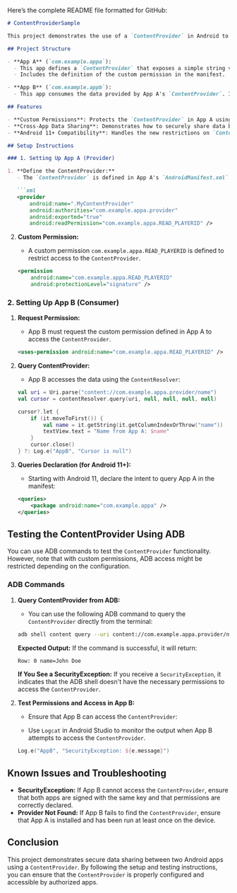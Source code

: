Here’s the complete README file formatted for GitHub:

```markdown
# ContentProviderSample

This project demonstrates the use of a `ContentProvider` in Android to securely share data between two applications. The project includes two apps: **App A** (which defines the `ContentProvider`) and **App B** (which accesses the data provided by App A).

## Project Structure

- **App A** (`com.example.appa`): 
  - This app defines a `ContentProvider` that exposes a simple string value. The data is protected with a custom permission to ensure that only authorized apps can access it.
  - Includes the definition of the custom permission in the manifest.

- **App B** (`com.example.appb`): 
  - This app consumes the data provided by App A's `ContentProvider`. It requests the custom permission in the manifest and uses a `ContentResolver` to query the data.

## Features

- **Custom Permissions**: Protects the `ContentProvider` in App A using a custom permission (`com.example.appa.READ_PLAYERID`).
- **Cross-App Data Sharing**: Demonstrates how to securely share data between two different apps.
- **Android 11+ Compatibility**: Handles the new restrictions on `ContentProvider` access introduced in Android 11.

## Setup Instructions

### 1. Setting Up App A (Provider)

1. **Define the ContentProvider:**
   - The `ContentProvider` is defined in App A's `AndroidManifest.xml` with a custom permission.

   ```xml
   <provider
       android:name=".MyContentProvider"
       android:authorities="com.example.appa.provider"
       android:exported="true"
       android:readPermission="com.example.appa.READ_PLAYERID" />
   ```

2. **Custom Permission:**
   - A custom permission `com.example.appa.READ_PLAYERID` is defined to restrict access to the `ContentProvider`.

   ```xml
   <permission
       android:name="com.example.appa.READ_PLAYERID"
       android:protectionLevel="signature" />
   ```

### 2. Setting Up App B (Consumer)

1. **Request Permission:**
   - App B must request the custom permission defined in App A to access the `ContentProvider`.

   ```xml
   <uses-permission android:name="com.example.appa.READ_PLAYERID" />
   ```

2. **Query ContentProvider:**
   - App B accesses the data using the `ContentResolver`:

   ```kotlin
   val uri = Uri.parse("content://com.example.appa.provider/name")
   val cursor = contentResolver.query(uri, null, null, null, null)

   cursor?.let {
       if (it.moveToFirst()) {
           val name = it.getString(it.getColumnIndexOrThrow("name"))
           textView.text = "Name from App A: $name"
       }
       cursor.close()
   } ?: Log.e("AppB", "Cursor is null")
   ```

3. **Queries Declaration (for Android 11+):**
   - Starting with Android 11, declare the intent to query App A in the manifest:

   ```xml
   <queries>
       <package android:name="com.example.appa" />
   </queries>
   ```

## Testing the ContentProvider Using ADB

You can use ADB commands to test the `ContentProvider` functionality. However, note that with custom permissions, ADB access might be restricted depending on the configuration.

### ADB Commands

1. **Query ContentProvider from ADB:**
   - You can use the following ADB command to query the `ContentProvider` directly from the terminal:

   ```bash
   adb shell content query --uri content://com.example.appa.provider/name
   ```

   **Expected Output:**
   If the command is successful, it will return:

   ```bash
   Row: 0 name=John Doe
   ```

   **If You See a SecurityException:**
   If you receive a `SecurityException`, it indicates that the ADB shell doesn't have the necessary permissions to access the `ContentProvider`.

2. **Test Permissions and Access in App B:**
   - Ensure that App B can access the `ContentProvider`:

   - Use `Logcat` in Android Studio to monitor the output when App B attempts to access the `ContentProvider`.

   ```kotlin
   Log.e("AppB", "SecurityException: ${e.message}")
   ```

## Known Issues and Troubleshooting

- **SecurityException:** If App B cannot access the `ContentProvider`, ensure that both apps are signed with the same key and that permissions are correctly declared.
- **Provider Not Found:** If App B fails to find the `ContentProvider`, ensure that App A is installed and has been run at least once on the device.

## Conclusion

This project demonstrates secure data sharing between two Android apps using a `ContentProvider`. By following the setup and testing instructions, you can ensure that the `ContentProvider` is properly configured and accessible by authorized apps.

